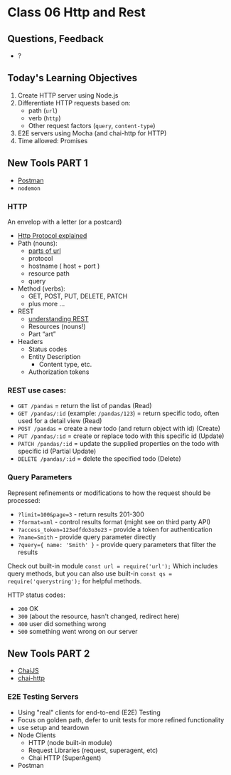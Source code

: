# Class 06 Http and Rest

## Questions, Feedback
* ?
	
## Today's Learning Objectives

1. Create HTTP server using Node.js
2. Differentiate HTTP requests based on:
	* path (`url`)
	* verb (`http`) 
	* Other request factors (`query`, `content-type`)
3. E2E servers using Mocha (and chai-http for HTTP)
4. Time allowed: Promises

## New Tools PART 1

* [Postman](https://www.getpostman.com/)
* `nodemon`

### HTTP

An envelop with a letter (or a postcard)

* [ Http Protocol explained ](http://code.tutsplus.com/tutorials/http-the-protocol-every-web-developer-must-know-part-1--net-31177)
* Path (nouns):
	* [parts of url](http://bl.ocks.org/abernier/3070589)
	* protocol
	* hostname ( host + port )
	* resource path
	* query
* Method (verbs): 
	* GET, POST, PUT, DELETE, PATCH
	* plus more ...
* REST
	* [understanding REST](https://spring.io/understanding/REST)
	* Resources (nouns!)
	* Part “art”
* Headers
	* Status codes
	* Entity Description
		* Content type, etc.
	* Authorization tokens

### REST use cases:
* `GET /pandas` = return the list of pandas (Read)
* `GET /pandas/:id` (example: `/pandas/123`) = return specific todo,
often used for a detail view (Read)
* `POST /pandas` = create a new todo (and return object with id) (Create)
* `PUT /pandas/:id` = create or replace todo with this specific id (Update)
* `PATCH /pandas/:id` = update the supplied properties on the todo with specific id (Partial Update)
* `DELETE /pandas/:id` = delete the specified todo (Delete)

### Query Parameters

Represent refinements or modifications to how the request should be processed:
* `?limit=100&page=3` - return results 201-300 
* `?format=xml` - control results format (might see on third party API)
* `?access_token=123edfdo3o3o23` - provide a token for authentication
* `?name=Smith` - provide query parameter directly
* `?query={ name: 'Smith' }` - provide query parameters that filter the results

Check out built-in module `const url = require('url');` Which includes query methods, but you can also use built-in `const qs = require('querystring');` for helpful methods.

HTTP status codes:
* `200` OK
* `300` (about the resource, hasn't changed, redirect here)
* `400` user did something wrong
* `500` something went wrong on our server

## New Tools PART 2

* [ChaiJS](http://chaijs.com/)
* [chai-http](http://chaijs.com/plugins/chai-http/)

### E2E Testing Servers

* Using "real" clients for end-to-end (E2E) Testing
* Focus on golden path, defer to unit tests for more refined functionality 
* use setup and teardown
* Node Clients
	* HTTP (node built-in module)
	* Request Libraries (request, superagent, etc)
	* Chai HTTP (SuperAgent)
* Postman